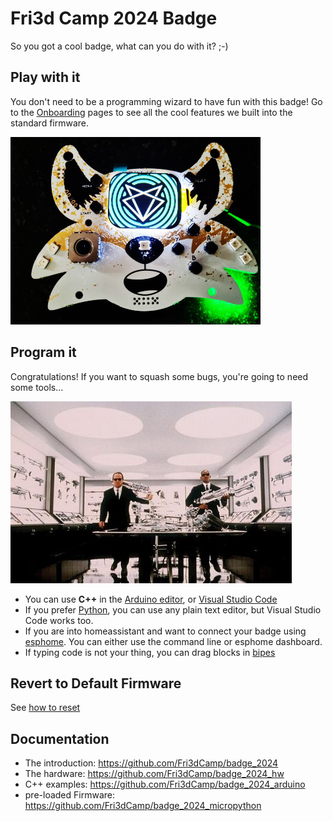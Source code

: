 # Fri3d Camp 2024 Badge

So you got a cool badge, what can you do with it? ;-)

## Play with it

You don't need to be a programming wizard to have fun with this badge!
Go to the [Onboarding](Onboarding) pages to see all the cool features we built into the standard firmware.

![badge image place holder](badge2024.jpg)

## Program it

Congratulations! If you want to squash some bugs, you're going to need some tools...

![Choose your tools](weapons.jpg)

- You can use **C++** in the [Arduino editor](arduino), or [Visual Studio Code](platformio)
- If you prefer [Python](micropython), you can use any plain text editor, but Visual Studio Code works too.
- If you are into homeassistant and want to connect your badge using [esphome](esphome). You can either use the command line or esphome dashboard.
- If typing code is not your thing, you can drag blocks in [bipes](bipes)

## Revert to Default Firmware

See [how to reset](reset)

## Documentation

- The introduction: <https://github.com/Fri3dCamp/badge_2024>
- The hardware: <https://github.com/Fri3dCamp/badge_2024_hw>
- C++ examples: <https://github.com/Fri3dCamp/badge_2024_arduino>
- pre-loaded Firmware: <https://github.com/Fri3dCamp/badge_2024_micropython>
